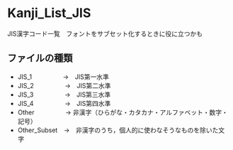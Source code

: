 # Kanji_List_JIS
JIS漢字コード一覧　フォントをサブセット化するときに役に立つかも

## ファイルの種類
- JIS_1　　　　　→　JIS第一水準
- JIS_2　　　　　→　JIS第二水準
- JIS_3　　　　　→　JIS第三水準
- JIS_4　　　　　→　JIS第四水準
- Other　　　　　→ 非漢字（ひらがな・カタカナ・アルファベット・数字・記号）
- Other_Subset　→　非漢字のうち，個人的に使わなそうなものを除いた文字